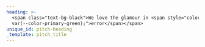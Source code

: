```yaml
---
heading: >-
  <span class="text-bg-black">We love the glamour in <span style="color:
  var(--color-primary-green);">error</span></span>
unique_id: pitch-heading
_template: pitch_title
---
```


